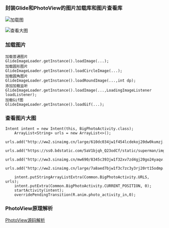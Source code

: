 ### 封装Glide和PhotoView的图片加载库和图片查看库
![加载图](http://7xpp4m.com1.z0.glb.clouddn.com/loadImage.gif)

![查看大图](http://7xpp4m.com1.z0.glb.clouddn.com/viewpager.gif)

### 加载图片
    加载普通图片
	GlideImageLoader.getInstance().loadImage(...);
	加载圆形图片
	GlideImageLoader.getInstance().loadCircleImage(...);
	加载圆角图片
	GlideImageLoader.getInstance().loadRoundImage(...,int dp);
	添加加载监听
	GlideImageLoader.getInstance().loadImage(...,LoadingImageListener loadListener);
	加载Gif图
	GlideImageLoader.getInstance().loadGif(...);

### 查看图片大图
	
	Intent intent = new Intent(this, BigPhotoActivity.class);
        ArrayList<String> urls = new ArrayList<>();
        urls.add("http://ww2.sinaimg.cn/large/610dc034jw1f454lcdekoj20dw0kumzj.jpg");
        urls.add("https://ss0.bdstatic.com/5aV1bjqh_Q23odCf/static/superman/img/logo_top_ca79a146.png");
        urls.add("http://ww3.sinaimg.cn/mw690/8345c393jw1f32xv7zd4gj20go24yaqv.jpg");
        urls.add("http://ww2.sinaimg.cn/large/7a8aed7bjw1f3c7zc3y3rj20rt15odmp.jpg");

        intent.putStringArrayListExtra(Common.BigPhotoActivity.URLS, urls);
        intent.putExtra(Common.BigPhotoActivity.CURRENT_POSITION, 0);
        startActivity(intent);
        overridePendingTransition(R.anim.photo_activity_in,0);

### PhotoView原理解析

[PhotoView源码解析](https://www.zybuluo.com/archeryc/note/374243)